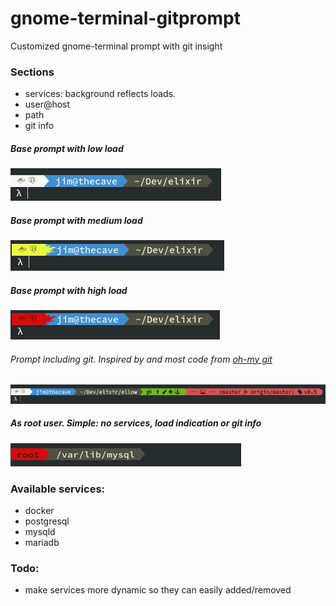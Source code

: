 # gnome-terminal-gitprompt
Customized gnome-terminal prompt with git insight

### Sections
- services: background reflects loads.
- user@host
- path
- git info

##### Base prompt with low load
![alt text](images/low_load.png "Base prompt, low load")

##### Base prompt with medium load
![alt text](images/medium_load.png "Base prompt, medium load")

##### Base prompt with high load
![alt text](images/high_load.png "Base prompt, high load")

###### Prompt including git. Inspired by and most code from [oh-my git](https://github.com/arialdomartini/oh-my-git/blob/master/README.md)
![alt text](images/with_git.png "Base prompt")

##### As root user.  Simple: no services, load indication or git info
![alt text](images/root_user.png "Root user")

### Available services:
- docker
- postgresql
- mysqld
- mariadb

### Todo:
- make services more dynamic so they can easily added/removed
